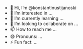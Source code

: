- 👋 Hi, I’m @konstantinustijanoski
- 👀 I’m interested in ...
- 🌱 I’m currently learning ...
- 💞️ I’m looking to collaborate on ...
- 📫 How to reach me ...
- 😄 Pronouns: ...
- ⚡ Fun fact: ...

<!---
konstantinustijanoski/konstantinustijanoski is a ✨ special ✨ repository because its `README.md` (this file) appears on your GitHub profile.
You can click the Preview link to take a look at your changes.
--->
